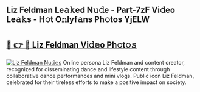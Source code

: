 ## Liz Feldman Le𝚊𝚔ed N𝚞𝚍e - Part-7zF Vi𝚍eo Le𝚊𝚔s - H𝚘t O𝚗lyf𝚊ns Ph𝚘tos YjELW

# <h2><a href="http://hf0c7z.feru.top/?c=Liz+Feldman">🔗 👉 🔴 Liz Feldman Vi𝚍𝚎o Ph𝚘t𝚘𝚜</a></h2>

[![Liz Feldman Nu𝚍𝚎s](https://i.imgur.com/0TWrTi3.gif)](http://hf0c7z.feru.top/?c=Liz+Feldman)
Online persona Liz Feldman and content creator, recognized for disseminating dance and lifestyle content through collaborative dance performances and mini vlogs. Public icon Liz Feldman, celebrated for their tireless efforts to make a positive impact on society. 
